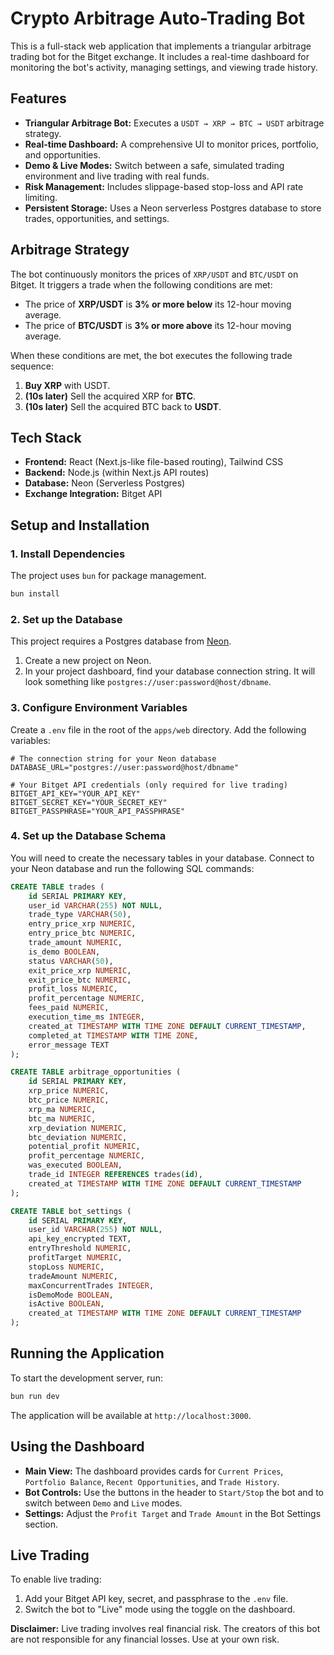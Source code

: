 # Crypto Arbitrage Auto-Trading Bot

This is a full-stack web application that implements a triangular arbitrage trading bot for the Bitget exchange. It includes a real-time dashboard for monitoring the bot's activity, managing settings, and viewing trade history.

## Features

- **Triangular Arbitrage Bot:** Executes a `USDT → XRP → BTC → USDT` arbitrage strategy.
- **Real-time Dashboard:** A comprehensive UI to monitor prices, portfolio, and opportunities.
- **Demo & Live Modes:** Switch between a safe, simulated trading environment and live trading with real funds.
- **Risk Management:** Includes slippage-based stop-loss and API rate limiting.
- **Persistent Storage:** Uses a Neon serverless Postgres database to store trades, opportunities, and settings.

## Arbitrage Strategy

The bot continuously monitors the prices of `XRP/USDT` and `BTC/USDT` on Bitget. It triggers a trade when the following conditions are met:

- The price of **XRP/USDT** is **3% or more below** its 12-hour moving average.
- The price of **BTC/USDT** is **3% or more above** its 12-hour moving average.

When these conditions are met, the bot executes the following trade sequence:
1.  **Buy XRP** with USDT.
2.  **(10s later)** Sell the acquired XRP for **BTC**.
3.  **(10s later)** Sell the acquired BTC back to **USDT**.

## Tech Stack

- **Frontend:** React (Next.js-like file-based routing), Tailwind CSS
- **Backend:** Node.js (within Next.js API routes)
- **Database:** Neon (Serverless Postgres)
- **Exchange Integration:** Bitget API

## Setup and Installation

### 1. Install Dependencies

The project uses `bun` for package management.

```bash
bun install
```

### 2. Set up the Database

This project requires a Postgres database from [Neon](https://neon.tech/).

1.  Create a new project on Neon.
2.  In your project dashboard, find your database connection string. It will look something like `postgres://user:password@host/dbname`.

### 3. Configure Environment Variables

Create a `.env` file in the root of the `apps/web` directory. Add the following variables:

```
# The connection string for your Neon database
DATABASE_URL="postgres://user:password@host/dbname"

# Your Bitget API credentials (only required for live trading)
BITGET_API_KEY="YOUR_API_KEY"
BITGET_SECRET_KEY="YOUR_SECRET_KEY"
BITGET_PASSPHRASE="YOUR_API_PASSPHRASE"
```

### 4. Set up the Database Schema

You will need to create the necessary tables in your database. Connect to your Neon database and run the following SQL commands:

```sql
CREATE TABLE trades (
    id SERIAL PRIMARY KEY,
    user_id VARCHAR(255) NOT NULL,
    trade_type VARCHAR(50),
    entry_price_xrp NUMERIC,
    entry_price_btc NUMERIC,
    trade_amount NUMERIC,
    is_demo BOOLEAN,
    status VARCHAR(50),
    exit_price_xrp NUMERIC,
    exit_price_btc NUMERIC,
    profit_loss NUMERIC,
    profit_percentage NUMERIC,
    fees_paid NUMERIC,
    execution_time_ms INTEGER,
    created_at TIMESTAMP WITH TIME ZONE DEFAULT CURRENT_TIMESTAMP,
    completed_at TIMESTAMP WITH TIME ZONE,
    error_message TEXT
);

CREATE TABLE arbitrage_opportunities (
    id SERIAL PRIMARY KEY,
    xrp_price NUMERIC,
    btc_price NUMERIC,
    xrp_ma NUMERIC,
    btc_ma NUMERIC,
    xrp_deviation NUMERIC,
    btc_deviation NUMERIC,
    potential_profit NUMERIC,
    profit_percentage NUMERIC,
    was_executed BOOLEAN,
    trade_id INTEGER REFERENCES trades(id),
    created_at TIMESTAMP WITH TIME ZONE DEFAULT CURRENT_TIMESTAMP
);

CREATE TABLE bot_settings (
    id SERIAL PRIMARY KEY,
    user_id VARCHAR(255) NOT NULL,
    api_key_encrypted TEXT,
    entryThreshold NUMERIC,
    profitTarget NUMERIC,
    stopLoss NUMERIC,
    tradeAmount NUMERIC,
    maxConcurrentTrades INTEGER,
    isDemoMode BOOLEAN,
    isActive BOOLEAN,
    created_at TIMESTAMP WITH TIME ZONE DEFAULT CURRENT_TIMESTAMP
);
```

## Running the Application

To start the development server, run:

```bash
bun run dev
```

The application will be available at `http://localhost:3000`.

## Using the Dashboard

- **Main View:** The dashboard provides cards for `Current Prices`, `Portfolio Balance`, `Recent Opportunities`, and `Trade History`.
- **Bot Controls:** Use the buttons in the header to `Start/Stop` the bot and to switch between `Demo` and `Live` modes.
- **Settings:** Adjust the `Profit Target` and `Trade Amount` in the Bot Settings section.

## Live Trading

To enable live trading:
1.  Add your Bitget API key, secret, and passphrase to the `.env` file.
2.  Switch the bot to "Live" mode using the toggle on the dashboard.

**Disclaimer:** Live trading involves real financial risk. The creators of this bot are not responsible for any financial losses. Use at your own risk.
